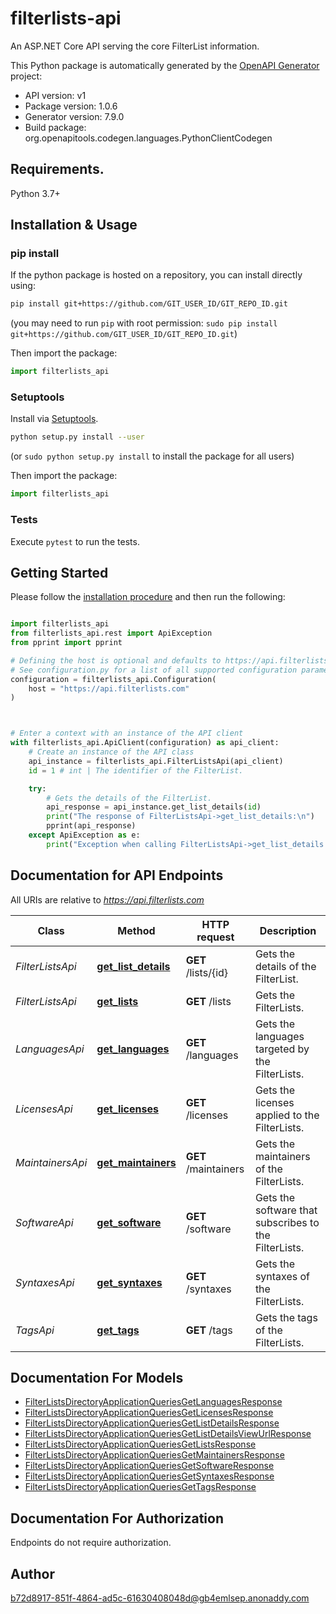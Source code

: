 # filterlists-api
An ASP.NET Core API serving the core FilterList information.

This Python package is automatically generated by the [OpenAPI Generator](https://openapi-generator.tech) project:

- API version: v1
- Package version: 1.0.6
- Generator version: 7.9.0
- Build package: org.openapitools.codegen.languages.PythonClientCodegen

## Requirements.

Python 3.7+

## Installation & Usage
### pip install

If the python package is hosted on a repository, you can install directly using:

```sh
pip install git+https://github.com/GIT_USER_ID/GIT_REPO_ID.git
```
(you may need to run `pip` with root permission: `sudo pip install git+https://github.com/GIT_USER_ID/GIT_REPO_ID.git`)

Then import the package:
```python
import filterlists_api
```

### Setuptools

Install via [Setuptools](http://pypi.python.org/pypi/setuptools).

```sh
python setup.py install --user
```
(or `sudo python setup.py install` to install the package for all users)

Then import the package:
```python
import filterlists_api
```

### Tests

Execute `pytest` to run the tests.

## Getting Started

Please follow the [installation procedure](#installation--usage) and then run the following:

```python

import filterlists_api
from filterlists_api.rest import ApiException
from pprint import pprint

# Defining the host is optional and defaults to https://api.filterlists.com
# See configuration.py for a list of all supported configuration parameters.
configuration = filterlists_api.Configuration(
    host = "https://api.filterlists.com"
)



# Enter a context with an instance of the API client
with filterlists_api.ApiClient(configuration) as api_client:
    # Create an instance of the API class
    api_instance = filterlists_api.FilterListsApi(api_client)
    id = 1 # int | The identifier of the FilterList.

    try:
        # Gets the details of the FilterList.
        api_response = api_instance.get_list_details(id)
        print("The response of FilterListsApi->get_list_details:\n")
        pprint(api_response)
    except ApiException as e:
        print("Exception when calling FilterListsApi->get_list_details: %s\n" % e)

```

## Documentation for API Endpoints

All URIs are relative to *https://api.filterlists.com*

Class | Method | HTTP request | Description
------------ | ------------- | ------------- | -------------
*FilterListsApi* | [**get_list_details**](docs/FilterListsApi.md#get_list_details) | **GET** /lists/{id} | Gets the details of the FilterList.
*FilterListsApi* | [**get_lists**](docs/FilterListsApi.md#get_lists) | **GET** /lists | Gets the FilterLists.
*LanguagesApi* | [**get_languages**](docs/LanguagesApi.md#get_languages) | **GET** /languages | Gets the languages targeted by the FilterLists.
*LicensesApi* | [**get_licenses**](docs/LicensesApi.md#get_licenses) | **GET** /licenses | Gets the licenses applied to the FilterLists.
*MaintainersApi* | [**get_maintainers**](docs/MaintainersApi.md#get_maintainers) | **GET** /maintainers | Gets the maintainers of the FilterLists.
*SoftwareApi* | [**get_software**](docs/SoftwareApi.md#get_software) | **GET** /software | Gets the software that subscribes to the FilterLists.
*SyntaxesApi* | [**get_syntaxes**](docs/SyntaxesApi.md#get_syntaxes) | **GET** /syntaxes | Gets the syntaxes of the FilterLists.
*TagsApi* | [**get_tags**](docs/TagsApi.md#get_tags) | **GET** /tags | Gets the tags of the FilterLists.


## Documentation For Models

 - [FilterListsDirectoryApplicationQueriesGetLanguagesResponse](docs/FilterListsDirectoryApplicationQueriesGetLanguagesResponse.md)
 - [FilterListsDirectoryApplicationQueriesGetLicensesResponse](docs/FilterListsDirectoryApplicationQueriesGetLicensesResponse.md)
 - [FilterListsDirectoryApplicationQueriesGetListDetailsResponse](docs/FilterListsDirectoryApplicationQueriesGetListDetailsResponse.md)
 - [FilterListsDirectoryApplicationQueriesGetListDetailsViewUrlResponse](docs/FilterListsDirectoryApplicationQueriesGetListDetailsViewUrlResponse.md)
 - [FilterListsDirectoryApplicationQueriesGetListsResponse](docs/FilterListsDirectoryApplicationQueriesGetListsResponse.md)
 - [FilterListsDirectoryApplicationQueriesGetMaintainersResponse](docs/FilterListsDirectoryApplicationQueriesGetMaintainersResponse.md)
 - [FilterListsDirectoryApplicationQueriesGetSoftwareResponse](docs/FilterListsDirectoryApplicationQueriesGetSoftwareResponse.md)
 - [FilterListsDirectoryApplicationQueriesGetSyntaxesResponse](docs/FilterListsDirectoryApplicationQueriesGetSyntaxesResponse.md)
 - [FilterListsDirectoryApplicationQueriesGetTagsResponse](docs/FilterListsDirectoryApplicationQueriesGetTagsResponse.md)


<a id="documentation-for-authorization"></a>
## Documentation For Authorization

Endpoints do not require authorization.


## Author

b72d8917-851f-4864-ad5c-61630408048d@gb4emlsep.anonaddy.com


